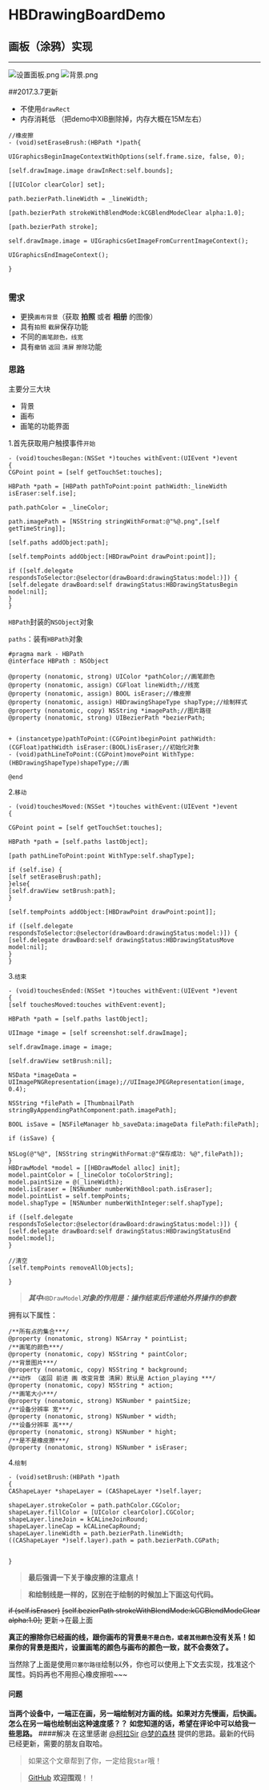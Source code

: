 # HBDrawingBoardDemo
## 画板（涂鸦）实现
---

![设置面板.png](http://upload-images.jianshu.io/upload_images/620797-e1ad3a155ac6ca04.png?imageMogr2/auto-orient/strip%7CimageView2/2/w/1240)
![背景.png](http://upload-images.jianshu.io/upload_images/620797-fd9af1591c471961.png?imageMogr2/auto-orient/strip%7CimageView2/2/w/1240)

##2017.3.7更新
* 不使用`drawRect`
* 内存消耗低 （把demo中XIB删除掉，内存大概在15M左右）

```
//橡皮擦
- (void)setEraseBrush:(HBPath *)path{

UIGraphicsBeginImageContextWithOptions(self.frame.size, false, 0);

[self.drawImage.image drawInRect:self.bounds];

[[UIColor clearColor] set];

path.bezierPath.lineWidth = _lineWidth;

[path.bezierPath strokeWithBlendMode:kCGBlendModeClear alpha:1.0];

[path.bezierPath stroke];

self.drawImage.image = UIGraphicsGetImageFromCurrentImageContext();

UIGraphicsEndImageContext();

}


```

### 需求
* 更换`画布背景`（获取 **拍照** 或者 **相册** 的图像）
* 具有`拍照` `截屏`保存功能
* 不同的`画笔颜色，线宽`
* 具有`撤销` `返回` `清屏` `擦除`功能

### 思路
主要分三大块

* 背景
* 画布
* 画笔的功能界面

1.首先获取用户触摸事件`开始`

```
- (void)touchesBegan:(NSSet *)touches withEvent:(UIEvent *)event
{
CGPoint point = [self getTouchSet:touches];

HBPath *path = [HBPath pathToPoint:point pathWidth:_lineWidth isEraser:self.ise];

path.pathColor = _lineColor;

path.imagePath = [NSString stringWithFormat:@"%@.png",[self getTimeString]];

[self.paths addObject:path];

[self.tempPoints addObject:[HBDrawPoint drawPoint:point]];

if ([self.delegate respondsToSelector:@selector(drawBoard:drawingStatus:model:)]) {
[self.delegate drawBoard:self drawingStatus:HBDrawingStatusBegin model:nil];
}
}
```
`HBPath`封装的`NSObject`对象

`paths`：装有`HBPath`对象

```
#pragma mark - HBPath
@interface HBPath : NSObject

@property (nonatomic, strong) UIColor *pathColor;//画笔颜色
@property (nonatomic, assign) CGFloat lineWidth;//线宽
@property (nonatomic, assign) BOOL isEraser;//橡皮擦
@property (nonatomic, assign) HBDrawingShapeType shapType;//绘制样式
@property (nonatomic, copy) NSString *imagePath;//图片路径
@property (nonatomic, strong) UIBezierPath *bezierPath;


+ (instancetype)pathToPoint:(CGPoint)beginPoint pathWidth:(CGFloat)pathWidth isEraser:(BOOL)isEraser;//初始化对象
- (void)pathLineToPoint:(CGPoint)movePoint WithType:(HBDrawingShapeType)shapeType;//画

@end

```
2.`移动`

```
- (void)touchesMoved:(NSSet *)touches withEvent:(UIEvent *)event
{

CGPoint point = [self getTouchSet:touches];

HBPath *path = [self.paths lastObject];

[path pathLineToPoint:point WithType:self.shapType];

if (self.ise) {
[self setEraseBrush:path];
}else{
[self.drawView setBrush:path];
}

[self.tempPoints addObject:[HBDrawPoint drawPoint:point]];

if ([self.delegate respondsToSelector:@selector(drawBoard:drawingStatus:model:)]) {
[self.delegate drawBoard:self drawingStatus:HBDrawingStatusMove model:nil];
}
}

```
3.`结束`

```
- (void)touchesEnded:(NSSet *)touches withEvent:(UIEvent *)event
{
[self touchesMoved:touches withEvent:event];

HBPath *path = [self.paths lastObject];

UIImage *image = [self screenshot:self.drawImage];

self.drawImage.image = image;

[self.drawView setBrush:nil];

NSData *imageData = UIImagePNGRepresentation(image);//UIImageJPEGRepresentation(image, 0.4);

NSString *filePath = [ThumbnailPath stringByAppendingPathComponent:path.imagePath];

BOOL isSave = [NSFileManager hb_saveData:imageData filePath:filePath];

if (isSave) {

NSLog(@"%@", [NSString stringWithFormat:@"保存成功: %@",filePath]);
}
HBDrawModel *model = [[HBDrawModel alloc] init];
model.paintColor = [_lineColor toColorString];
model.paintSize = @(_lineWidth);
model.isEraser = [NSNumber numberWithBool:path.isEraser];
model.pointList = self.tempPoints;
model.shapType = [NSNumber numberWithInteger:self.shapType];

if ([self.delegate respondsToSelector:@selector(drawBoard:drawingStatus:model:)]) {
[self.delegate drawBoard:self drawingStatus:HBDrawingStatusEnd model:model];
}

//清空
[self.tempPoints removeAllObjects];

}

```
>***其中***`HBDrawModel`***对象的作用是：操作结束后传递给外界操作的参数*** 

拥有以下属性：

```
/**所有点的集合***/
@property (nonatomic, strong) NSArray * pointList;
/**画笔的颜色***/
@property (nonatomic, copy) NSString * paintColor;
/**背景图片***/
@property (nonatomic, copy) NSString * background;
/**动作 （返回 前进 画 改变背景 清屏）默认是 Action_playing ***/
@property (nonatomic, copy) NSString * action;
/**画笔大小***/
@property (nonatomic, strong) NSNumber * paintSize;
/**设备分辨率 宽***/
@property (nonatomic, strong) NSNumber * width;
/**设备分辨率 高***/
@property (nonatomic, strong) NSNumber * hight;
/**是不是橡皮擦***/
@property (nonatomic, strong) NSNumber * isEraser;

```
4.`绘制`

```
- (void)setBrush:(HBPath *)path
{
CAShapeLayer *shapeLayer = (CAShapeLayer *)self.layer;

shapeLayer.strokeColor = path.pathColor.CGColor;
shapeLayer.fillColor = [UIColor clearColor].CGColor;
shapeLayer.lineJoin = kCALineJoinRound;
shapeLayer.lineCap = kCALineCapRound;
shapeLayer.lineWidth = path.bezierPath.lineWidth;
((CAShapeLayer *)self.layer).path = path.bezierPath.CGPath;


}
```
>**最后强调一下关于橡皮擦的注意点！**

>**和绘制线是一样的，区别在于绘制的时候加上下面这句代码。**

~~if (self.isEraser)~~
~~[self.bezierPath strokeWithBlendMode:kCGBlendModeClear alpha:1.0];~~
更新->在最上面

**真正的擦除你已经画的线，跟你画布的背景`是不是白色，或者其他颜色`没有关系！如果你的背景是图片，设置画笔的颜色与画布的颜色一致，就不会奏效了。** 

当然除了上面是使用`贝塞尔路径`绘制以外，你也可以使用上下文去实现，找准这个属性。妈妈再也不用担心橡皮擦啦~~~

#### 问题
**当两个设备中，一端正在画，另一端绘制对方画的线。如果对方先慢画，后快画。怎么在另一端也绘制出这种速度感？？**
**如您知道的话，希望在评论中可以给我一些思路。**
####解决
在这里感谢 [@柯拉Sir](http://www.jianshu.com/users/96c00c918ccd) [@梦的森林](http://www.jianshu.com/u/ef83770663b8) 提供的思路。最新的代码已经更新，需要的朋友自取哈。

>如果这个文章帮到了你，一定给我`Star`哦！

>[GitHub](https://github.com/WillieWu/HBDrawingBoardDemo.git) **欢迎围观**！！

